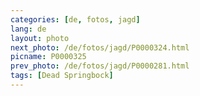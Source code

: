 ```yaml
---
categories: [de, fotos, jagd]
lang: de
layout: photo
next_photo: /de/fotos/jagd/P0000324.html
picname: P0000325
prev_photo: /de/fotos/jagd/P0000281.html
tags: [Dead Springbock]
---
```

